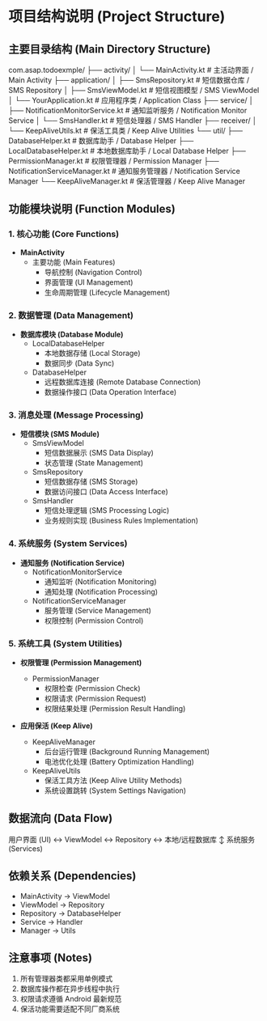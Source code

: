 <!--
 * @Description: 
 * @Author: Manda
 * @Version: 
 * @Date: 2025-03-16 16:50:53
 * @LastEditors: Manda
 * @LastEditTime: 2025-03-16 16:52:52
-->
# 项目结构说明 (Project Structure)

## 主要目录结构 (Main Directory Structure) 

com.asap.todoexmple/
├── activity/
│ └── MainActivity.kt # 主活动界面 / Main Activity
├── application/
│ ├── SmsRepository.kt # 短信数据仓库 / SMS Repository
│ ├── SmsViewModel.kt # 短信视图模型 / SMS ViewModel
│ └── YourApplication.kt # 应用程序类 / Application Class
├── service/
│ ├── NotificationMonitorService.kt # 通知监听服务 / Notification Monitor Service
│ └── SmsHandler.kt # 短信处理器 / SMS Handler
├── receiver/
│ └── KeepAliveUtils.kt # 保活工具类 / Keep Alive Utilities
└── util/
├── DatabaseHelper.kt # 数据库助手 / Database Helper
├── LocalDatabaseHelper.kt # 本地数据库助手 / Local Database Helper
├── PermissionManager.kt # 权限管理器 / Permission Manager
├── NotificationServiceManager.kt # 通知服务管理器 / Notification Service Manager
└── KeepAliveManager.kt # 保活管理器 / Keep Alive Manager


## 功能模块说明 (Function Modules)

### 1. 核心功能 (Core Functions)
- **MainActivity** 
  - 主要功能 (Main Features)
    - 导航控制 (Navigation Control)
    - 界面管理 (UI Management)
    - 生命周期管理 (Lifecycle Management)
  
### 2. 数据管理 (Data Management)
- **数据库模块 (Database Module)**
  - LocalDatabaseHelper
    - 本地数据存储 (Local Storage)
    - 数据同步 (Data Sync)
  - DatabaseHelper
    - 远程数据库连接 (Remote Database Connection)
    - 数据操作接口 (Data Operation Interface)

### 3. 消息处理 (Message Processing)
- **短信模块 (SMS Module)**
  - SmsViewModel
    - 短信数据展示 (SMS Data Display)
    - 状态管理 (State Management)
  - SmsRepository
    - 短信数据存储 (SMS Storage)
    - 数据访问接口 (Data Access Interface)
  - SmsHandler
    - 短信处理逻辑 (SMS Processing Logic)
    - 业务规则实现 (Business Rules Implementation)

### 4. 系统服务 (System Services)
- **通知服务 (Notification Service)**
  - NotificationMonitorService
    - 通知监听 (Notification Monitoring)
    - 通知处理 (Notification Processing)
  - NotificationServiceManager
    - 服务管理 (Service Management)
    - 权限控制 (Permission Control)

### 5. 系统工具 (System Utilities)
- **权限管理 (Permission Management)**
  - PermissionManager
    - 权限检查 (Permission Check)
    - 权限请求 (Permission Request)
    - 权限结果处理 (Permission Result Handling)

- **应用保活 (Keep Alive)**
  - KeepAliveManager
    - 后台运行管理 (Background Running Management)
    - 电池优化处理 (Battery Optimization Handling)
  - KeepAliveUtils
    - 保活工具方法 (Keep Alive Utility Methods)
    - 系统设置跳转 (System Settings Navigation)

## 数据流向 (Data Flow)

用户界面 (UI) ↔ ViewModel ↔ Repository ↔ 本地/远程数据库
↕
系统服务 (Services)

## 依赖关系 (Dependencies)
- MainActivity → ViewModel
- ViewModel → Repository
- Repository → DatabaseHelper
- Service → Handler
- Manager → Utils

## 注意事项 (Notes)
1. 所有管理器类都采用单例模式
2. 数据库操作都在异步线程中执行
3. 权限请求遵循 Android 最新规范
4. 保活功能需要适配不同厂商系统

